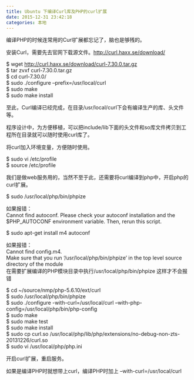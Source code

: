 ```yaml
---
title: Ubuntu 下编译Curl库及PHP的curl扩展
date: 2015-12-31 23:42:18
categories: 本地
---
```


编译PHP的时候连常用的Curl扩展都忘记了，脑也是够残的。

安装Curl，需要先去官网下载源文件。http://curl.haxx.se/download/

$ wget http://curl.haxx.se/download/curl-7.30.0.tar.gz  
$ tar zvxf curl-7.30.0.tar.gz  
$ cd curl-7.30.0/  
$ sudo ./configure –prefix=/usr/local/curl  
$ sudo make  
$ sudo make install

至此，Curl编译已经完成，在目录/usr/local/curl下会有编译生产的库、头文件等。

程序设计中，为方便移植，可以把include/lib下面的头文件和so库文件拷贝到工程所在目录就可以随时使用curl库了。

将curl加入环境变量，方便随时使用。

$ sudo vi /etc/profile  
$ source /etc/profile

我们是做web服务用的，当然不至于此，还需要将curl编译到php中，开启php的curl扩展。

$ sudo /usr/local/php/bin/phpize

如果报错：  
Cannot find autoconf. Please check your autoconf installation and the $PHP\_AUTOCONF environment variable. Then, rerun this script.

$ sudo apt-get install m4 autoconf

如果报错：  
Cannot find config.m4.  
Make sure that you run ‘/usr/local/php/bin/phpize’ in the top level source directory of the module  
在需要扩展编译的PHP模块目录中执行/usr/local/php/bin/phpize 这样才不会报错

$ cd ~/source/nmp/php-5.6.10/ext/curl  
$ sudo /usr/local/php/bin/phpize  
$ sudo ./configure -with-curl=/usr/local/curl –with-php-config=/usr/local/php/bin/php-config  
$ sudo make  
$ sudo make test  
$ sudo make install  
$ sudo cp curl.so /usr/local/php/lib/php/extensions/no-debug-non-zts-20131226/curl.so  
$ sudo vi /usr/local/php/php.ini

开启curl扩展，重启服务。

如果是编译PHP时就想带上curl，编译PHP时加上 –with-curl=/usr/local/curl

